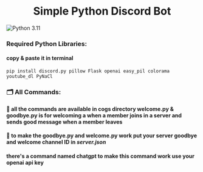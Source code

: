 <h1 align="center">Simple Python Discord Bot</h1>

<img alt="Python 3.11" src="https://img.shields.io/badge/Python-3.10_|_3.11-blue">

### Required Python Libraries:
#### copy & paste it in terminal 

`pip install discord.py pillow Flask openai easy_pil colorama youtube_dl PyNaCl`

### 🗂 All Commands:
#### 📄 all the commands are available in cogs directory welcome.py & goodbye.py is for welcoming a when a member joins in a server and sends good message when a member leaves 

#### 📄 to make the goodbye.py and welcome.py work put your server goodbye and welcome channel ID in _server.json_

#### there's a command named chatgpt to make this command work use your openai api key 
